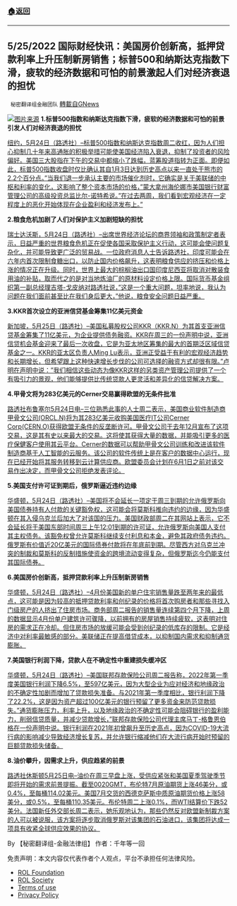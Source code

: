 ###  [:house:返回](README.md)
---


## 5/25/2022 国际财经快讯：美国房价创新高，抵押贷款利率上升压制新房销售；标普500和纳斯达克指数下滑，疲软的经济数据和可怕的前景激起人们对经济衰退的担忧
` 秘密翻译组金融团队` [轉載自GNews](https://gnews.org/zh-hans/2597213/)

![](https://assets.gnews.org/wp-content/uploads/2022/05/202205025-1_1653476785.jpg)[图片来源](https://www.reuters.com/resizer/NUIYmtxfZkFPYL3N72tjsn3oHpo=/1200x0/filters:quality%2880%29/cloudfront-us-east-2.images.arcpublishing.com/reuters/CA2ENNQPQFKLLCCKNFIGMFPYFM.jpg) 
**1.标普500指数和纳斯达克指数下滑，疲软的经济数据和可怕的前景引发人们对经济衰退的担忧**
 
[纽约，5月24日（路透社）–标普500指数和纳斯达克指数周二收红，因为人们担心抑制几十年来高通胀的积极举措可能使美国经济陷入衰退，抑制了投资者的风险偏好。美国三大股指在下午的交易中都缩小了跌幅，蓝筹股道指转为正面。即便如此，标普500指数收盘时仅比确认其自1月3日达到历史高点以来一直处于熊市的2.2个百分点。”当我们退一步承认主要的市场催化剂时，它确实是关于美联储的中枢和利率的变化，这影响了整个资本市场的价格，”蒙大拿州海伦娜市美国银行财富管理公司的高级投资总监比尔-诺特希说。”在过去两周，我们看到宏观经济在一定程度上的恶化开始体现在企业盈利和经济发布上。”](https://www.reuters.com/markets/europe/futures-fall-after-snapchat-owners-profit-warning-2022-05-24/)
 
**2.粮食危机加剧了人们对保护主义加剧短缺的担忧**
 
[瑞士达沃斯，5月24日（路透社）–出席世界经济论坛的商界领袖和政策制定者表示，日益严重的世界粮食危机正在促使各国采取保护主义行动，这可能会使问题复杂化，并可能导致更广泛的贸易战。一位政府消息人士告诉路透社，印度可能会在六年内首次限制食糖出口，以防止国内价格飙升，这表明粮食供应的挤压和价格上涨的情况正在升级。同时，世界上最大的棕榈油出口国印度尼西亚将取消对散装食用油的补贴，取而代之的是对当地炼油厂的原材料设定价格上限。国际货币基金组织第一副总经理吉塔-戈皮纳对路透社说，”这是一个重大问题，坦率地说，我认为问题在我们面前甚至比在我们身后更大，”他说，粮食安全问题日益严重。](https://www.reuters.com/markets/europe/food-crisis-fuels-fears-protectionism-compounding-shortages-2022-05-24/)
 
**3.KKR首次设立的亚洲信贷基金筹集11亿美元资金**
 
[新加坡，5月25日（路透社）–美国私募股权公司KKR（KKR.N）为其首支亚洲信贷基金筹集了11亿美元，为企业提供债务融资。KKR在周三的一份声明中说，亚洲信贷机会基金迎来了最后一次收盘，它是为亚太地区筹集的最大的首期泛区域信贷基金之一。KKR的亚太区负责人Ming Lu表示，亚洲正受益于有利的宏观经济趋势和长期增长，但希望跟上这种快速增长步伐的公司可选择的融资方式却很有限。”卢明在声明中说：”我们相信这些动态为像KKR这样的另类资产管理公司提供了一个有吸引力的景观，他们能够提供比传统贷款人更灵活和差异化的信贷解决方案。](https://www.reuters.com/markets/us/kkr-raises-11-bln-debut-asia-credit-fund-2022-05-25/)
 
**4.甲骨文将为283亿美元的Cerner交易赢得欧盟的无条件批准**
 
[路透社布鲁塞尔5月24日电–三位熟悉此事的人士周二表示，美国商业软件制造商甲骨文公司(ORCL.N)将为其283亿美元收购美国医疗IT公司Cerner Corp(CERN.O)获得欧盟无条件的反垄断许可。甲骨文公司于去年12月宣布了这项交易，这是其有史以来最大的交易。这将使其获得大量的数据，并能吸引更多的医疗保健客户使用其云平台。Cerner的数据可以帮助甲骨文公司训练和改进该软件制造商基于人工智能的云服务。该公司的软件传统上是在客户的数据中心运行，现在已经开始将其服务转移到云计算供应商。欧盟委员会计划在6月1日之前对该交易作出决定，而甲骨文公司拒绝发表评论。](https://www.reuters.com/markets/deals/exclusive-eu-set-clear-without-conditions-283-bln-oracle-cerner-deal-sources-2022-05-24/)
 
**5.美国支付许可证到期后，俄罗斯逼近违约边缘**
 
[华盛顿，5月24日（路透社）–美国将不会延长一项定于周三到期的允许俄罗斯向美国债券持有人付款的关键豁免权，这可能会将莫斯科推向违约的边缘，因为华盛顿在其入侵乌克兰后加大了对该国的压力。美国财政部周二在其网站上表示，它不会延长将于美国东部时间周三上午12:01到期的许可证，允许俄罗斯向美国人支付其主权债务。该豁免权曾允许莫斯科继续支付利息和本金，避免其政府债务违约。俄罗斯有价值近20亿美元的国际债券付款将在年底前到期。尽管西方对乌克兰冲突的制裁和莫斯科的反制措施使资金的跨境流动变得复杂，但俄罗斯迄今仍能支付其国际债券。](https://www.reuters.com/business/us-allow-russian-debt-payment-license-expire-2022-05-24/)
 
**6.美国房价创新高，抵押贷款利率上升压制新房销售**
 
[华盛顿，5月24日（路透社）–4月份美国新的单户住宅销售量跌至两年来的最低点，这可能是因为较高的抵押贷款利率和创纪录的价格将首次购房者和那些寻找入门级房产的人挤出了住房市场。商务部周二报告的销售量连续第四个月下降，上周的数据显示4月份单户建筑许可骤降，以前拥有的房屋销售持续疲软，这表明对住房的需求正在冷却。但住房市场的放缓可能会受到创纪录的低库存的限制。它是经济中对利率最敏感的部分。美联储正在提高借贷成本，以抑制国内需求和抑制通货膨胀。](https://www.reuters.com/markets/us/us-new-home-sales-hit-two-year-low-prices-surge-2022-05-24/)
 
**7.美国银行利润下降，贷款人在不确定性中重建损失缓冲区**
 
[华盛顿，5月24日（路透社）–美国联邦存款保险公司周二报告称，2022年第一季度美国银行利润下降6.5%，至597亿美元，因为大型企业为应对经济和地缘政治的不确定性加剧而增加了贷款损失准备。与2021年第一季度相比，银行利润下降了22.2%，这是因为资产超过100亿美元的银行预留了更多资金来防范贷款损失。”通货膨胀压力，利率上升，以及地缘政治的不确定性可能会阻碍银行的盈利能力，削弱信贷质量，并减少贷款增长，”联邦存款保险公司代理主席马丁-格鲁恩伯格在一份声明中说。银行利润在2021年初曾飙升至历史高点，因为COVID-19大流行病的影响减少导致经济增长复苏，并允许银行缩减他们在大流行病开始时预留的巨额贷款损失储备。](https://www.reuters.com/markets/us/us-bank-profits-dip-loan-loss-provisions-jump-response-global-uncertainty-fdic-2022-05-24/)
 
**8.油价攀升，因需求上升，供应趋紧的前景**
 
[路透社休斯顿5月25日电–油价在周三早盘上涨，受供应紧张和美国夏季驾驶季节即将开始的需求前景提振。截至0020GMT，布伦特7月原油期货上涨46美分，或0.4%，至每桶114.02美元。美国7月交货的西德克萨斯中质原油期货价格上涨58美分，或0.5%，至每桶110.35美元。布伦特周二上涨0.1%，而WTI结算价下跌52美分。法国新任外交部长周二表示，她乐观地认为，那些仍然反对欧盟新制裁方案的人可以被说服，该方案将逐步取消俄罗斯对该集团的石油进口，该集团将达成一项具有收紧全球供应效果的协议。](https://www.reuters.com/markets/commodities/oil-prices-climb-prospects-tighter-supply-demand-rises-2022-05-25/)
 
By 【秘密翻译组-金融法律组】
作者：千年等一回

免责声明：本文内容仅代表作者个人观点，平台不承担任何法律风险。
  
- [ROL Foundation](https://rolfoundation.org/)
- [ROL Society](https://rolsociety.org/)
- [Terms of use](https://gnews.org/terms-of-use-3/)
- [Privacy Policy](https://gnews.org/privacy-policy/)
